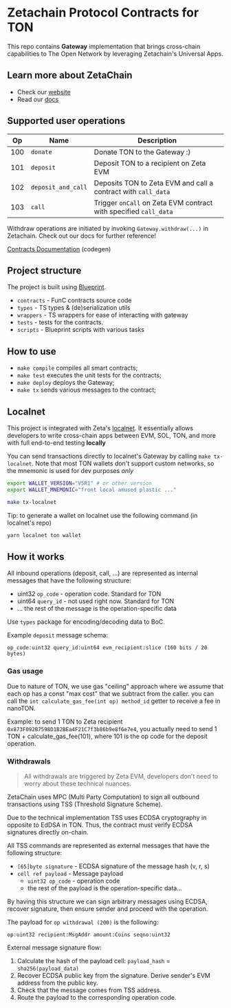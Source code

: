 # Zetachain Protocol Contracts for TON

This repo contains **Gateway** implementation that brings cross-chain capabilities to The Open Network by leveraging Zetachain's Universal Apps. 

## Learn more about ZetaChain

* Check our [website](https://www.zetachain.com/)
* Read our [docs](https://docs.zetachain.com/)

## Supported user operations

| Op      | Name               | Description                                                        |
|---------|--------------------|--------------------------------------------------------------------|
| 100     | `donate`           | Donate TON to the Gateway :)                                       |
| 101     | `deposit`          | Deposit TON to a recipient on Zeta EVM                             |
| 102     | `deposit_and_call` | Deposits TON to Zeta EVM and call a contract with `call_data`      |
| 103     | `call`             | Trigger `onCall` on Zeta EVM contract with specified `call_data`   |


Withdraw operations are initiated by invoking `Gateway.withdraw(...)` in Zetachain.
Check out our docs for further reference!

[Contracts Documentation](./docs/gateway.md) (codegen)

## Project structure

The project is built using [Blueprint](https://github.com/ton-org/blueprint).

- `contracts` - FunC contracts source code
- `types` - TS types & (de)serialization utils
- `wrappers` - TS wrappers for ease of interacting with gateway
- `tests` - tests for the contracts.
- `scripts` - Blueprint scripts with various tasks

## How to use

- `make compile` compiles all smart contracts;
- `make test` executes the unit tests for the contracts;
- `make deploy` deploys the Gateway;
- `make tx` sends various messages to the contract;

## Localnet

This project is integrated with Zeta's [localnet](https://github.com/zeta-chain/localnet). It essentially allows developers to write cross-chain apps between EVM, SOL, TON, and more with full end-to-end testing **locally**

You can send transactions directly to localnet's Gateway by calling `make tx-localnet`. Note that most TON wallets don't support custom networks, so the mnemonic is used for dev purposes *only*

```sh
export WALLET_VERSION="V5R1" # or other version
export WALLET_MNEMONIC="front local amused plastic ..."

make tx-localnet
```

Tip: to generate a wallet on localnet use the following command (in localnet's repo)

```sh
yarn localnet ton wallet
```

## How it works

All inbound operations (deposit, call, ...) are represented as internal messages that have the following structure:

- uint32 `op_code` - operation code. Standard for TON
- uint64 `query_id` - not used right now. Standard for TON
- ... the rest of the message is the operation-specific data

Use `types` package for encoding/decoding data to BoC.

Example `deposit` message schema:

```
op_code:uint32 query_id:uint64 evm_recipient:slice (160 bits / 20 bytes)
```

### Gas usage

Due to nature of TON, we use gas "ceiling" approach where we assume that each op has a const "max cost" that we subtract from the caller. you can call the `int calculate_gas_fee(int op) method_id` getter to receive a fee in nanoTON. 

Example: to send 1 TON to Zeta recipient `0x873F092B7598D1B2BEa4F21C7f3b86b9e8f6e7e4`, you actually need to send 1 TON + calculate_gas_fee(101), where 101 is the op code for the deposit operation.


### Withdrawals

> All withdrawals are triggered by Zeta EVM, developers don't need to worry about these technical nuances.

ZetaChain uses MPC (Multi Party Computation) to sign all outbound transactions using TSS (Threshold Signature Scheme).

Due to the technical implementation TSS uses ECDSA cryptography in opposite to EdDSA in TON.
Thus, the contract must verify ECDSA signatures directly on-chain.

All TSS commands are represented as external messages that have the following structure:

- `[65]byte signature` - ECDSA signature of the message hash (v, r, s)
- `cell ref payload` - Message payload
    - `uint32 op_code` - operation code
    - the rest of the payload is the operation-specific data...

By having this structure we can sign arbitrary messages using ECDSA, recover signature,
then ensure sender and proceed with the operation.

The payload for `op withdrawal (200)` is the following:

```
op:uint32 recipient:MsgAddr amount:Coins seqno:uint32
```

External message signature flow:

1. Calculate the hash of the payload cell: `payload_hash` = `sha256(payload_data)`
2. Recover ECDSA public key from the signature. Derive sender's EVM address from the public key.
3. Check that the message comes from TSS address.
4. Route the payload to the corresponding operation code.
